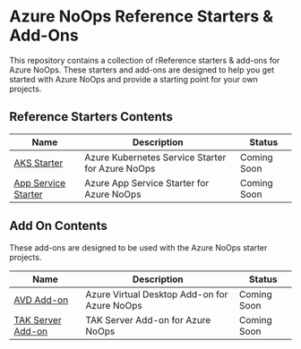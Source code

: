 # Azure NoOps Reference Starters & Add-Ons

This repository contains a collection of rReference starters & add-ons for Azure NoOps. These starters and add-ons are designed to help you get started with Azure NoOps and provide a starting point for your own projects.

## Reference Starters Contents

Name   | Description | Status
------ | ----------- | ------
[AKS Starter]() | Azure Kubernetes Service Starter for Azure NoOps | Coming Soon
[App Service Starter]() | Azure App Service Starter for Azure NoOps | Coming Soon

## Add On Contents

These add-ons are designed to be used with the Azure NoOps starter projects.

Name   | Description | Status
------ | ----------- | ------
[AVD Add-on](https://github.com/azurenoops/ref-addon-azure-virtual-desktop) | Azure Virtual Desktop Add-on for Azure NoOps | Coming Soon
[TAK Server Add-on](https://github.com/azurenoops/ref-addon-tak-server-spoke) |  TAK Server Add-on for Azure NoOps | Coming Soon
